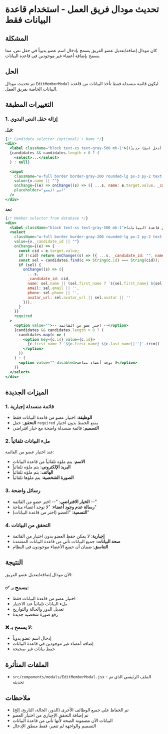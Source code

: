 # تحديث مودال فريق العمل - استخدام قاعدة البيانات فقط

## المشكلة
كان مودال إضافة/تعديل عضو الفريق يسمح بإدخال اسم عضو يدوياً في حقل نص، مما يسمح بإضافة أعضاء غير موجودين في قاعدة البيانات.

## الحل
تم تحديث مودال `EditMemberModal` ليكون قائمة منسدلة فقط تأخذ البيانات من قاعدة البيانات الخاصة بفريق العمل.

## التغييرات المطبقة

### 1. إزالة حقل النص اليدوي
**قبل:**
```jsx
{/* Candidate selector (optional) + Name */}
<div>
  <label className="block text-xs text-gray-500 mb-1">العضو (اختر من القاعدة أو أدخل اسمًا جديدًا)</label>
  {candidates && candidates.length > 0 ? (
    <select>...</select>
  ) : null}
  
  <input
    className="w-full border border-gray-200 rounded-lg px-3 py-2 text-sm text-right"
    value={v.name || ""}
    onChange={(e) => onChange((s) => ({ ...s, name: e.target.value, _candidate_id: "" }))}
    placeholder="اسم العضو"
  />
</div>
```

**بعد:**
```jsx
{/* Member selector from database */}
<div>
  <label className="block text-xs text-gray-500 mb-1">العضو (اختر من قاعدة البيانات)</label>
  <select
    className="w-full border border-gray-200 rounded-lg px-2 py-2 text-sm text-right"
    value={v._candidate_id || ""}
    onChange={(e) => {
      const cid = e.target.value;
      if (!cid) return onChange((s) => ({ ...s, _candidate_id: "", name: "", email: "", phone: "", avatar_url: "" }));
      const sel = candidates.find(c => String(c.id) === String(cid));
      if (sel) {
        onChange((s) => ({ 
          ...s, 
          _candidate_id: cid, 
          name: sel.name || (sel.first_name ? `${sel.first_name} ${sel.last_name||''}`.trim() : ''), 
          email: sel.email || '', 
          phone: sel.phone || '', 
          avatar_url: sel.avatar_url || sel.avatar || '' 
        }));
      }
    }}
    required
  >
    <option value="">-- اختر عضو من القائمة --</option>
    {candidates && candidates.length > 0 ? (
      candidates.map(c => (
        <option key={c.id} value={c.id}>
          {c.first_name ? `${c.first_name} ${c.last_name||''}`.trim() : c.name || c.email || c.id}
        </option>
      ))
    ) : (
      <option value="" disabled>لا توجد أعضاء متاحة</option>
    )}
  </select>
</div>
```

## الميزات الجديدة

### 1. قائمة منسدلة إجبارية
- **الوظيفة**: اختيار عضو من قاعدة البيانات فقط
- **التحقق**: حقل `required` يمنع الحفظ بدون اختيار
- **التصميم**: قائمة منسدلة واضحة مع خيار افتراضي

### 2. ملء البيانات تلقائياً
عند اختيار عضو من القائمة:
- **الاسم**: يتم ملؤه تلقائياً من قاعدة البيانات
- **البريد الإلكتروني**: يتم ملؤه تلقائياً
- **الهاتف**: يتم ملؤه تلقائياً
- **الصورة الشخصية**: يتم ملؤها تلقائياً

### 3. رسائل واضحة
- **الخيار الافتراضي**: "-- اختر عضو من القائمة --"
- **رسالة عدم وجود أعضاء**: "لا توجد أعضاء متاحة"
- **التسمية**: "العضو (اختر من قاعدة البيانات)"

### 4. التحقق من البيانات
- **إجبارية**: لا يمكن حفظ العضو بدون اختيار من القائمة
- **صحة البيانات**: جميع البيانات تأتي من قاعدة البيانات المعتمدة
- **التناسق**: ضمان أن جميع الأعضاء موجودون في النظام

## النتيجة

الآن مودال إضافة/تعديل عضو الفريق:

### ✅ **يسمح بـ:**
- اختيار عضو من قاعدة البيانات فقط
- ملء البيانات تلقائياً عند الاختيار
- تعديل الدور والحالة والتواريخ
- رفع صورة شخصية جديدة

### ❌ **لا يسمح بـ:**
- إدخال اسم عضو يدوياً
- إضافة أعضاء غير موجودين في قاعدة البيانات
- حفظ بيانات غير صحيحة

## الملفات المتأثرة
- `src/components/modals/EditMemberModal.jsx` - الملف الرئيسي الذي تم تحديثه

## ملاحظات
- تم الحفاظ على جميع الوظائف الأخرى (الدور، الحالة، التاريخ، إلخ)
- تم إضافة التحقق الإجباري من اختيار العضو
- البيانات الآن مضمونة الصحة لأنها تأتي من قاعدة البيانات
- التصميم والواجهة لم تتغير، فقط منطق الإدخال
